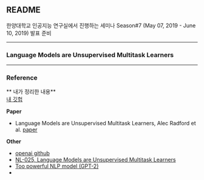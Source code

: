 ## README  
한양대학교 인공지능 연구실에서 진행하는 세미나  Season#7 (May 07, 2019 - June 10, 2019) 발표 준비  

---
### Language Models are Unsupervised Multitask Learners  
---

### Reference  
** 내가 정리한 내용**  
[내 깃헙](https://github.com/Yuri-Kim/TIL/blob/master/Paper%20Review/Language%20Models%20are%20Unsupervised%20Multitask%20Learners.md)

**Paper**  
- Language Models are Unsupervised Multitask Learners, Alec Radford et al. [paper](https://d4mucfpksywv.cloudfront.net/better-language-models/language_models_are_unsupervised_multitask_learners.pdf)  

**Other**  
- [openai github](https://github.com/openai/gpt-2) 
- [NL-025, Language Models are Unsupervised Multitask Learners](https://ai-information.blogspot.com/2019/02/language-models-are-unsupervised_21.html)  
- [Too powerful NLP model (GPT-2)](https://towardsdatascience.com/too-powerful-nlp-model-generative-pre-training-2-4cc6afb6655)  
- 
<!--stackedit_data:
eyJoaXN0b3J5IjpbLTEwMDkwMzMwODIsNjU1MTkxODM1XX0=
-->